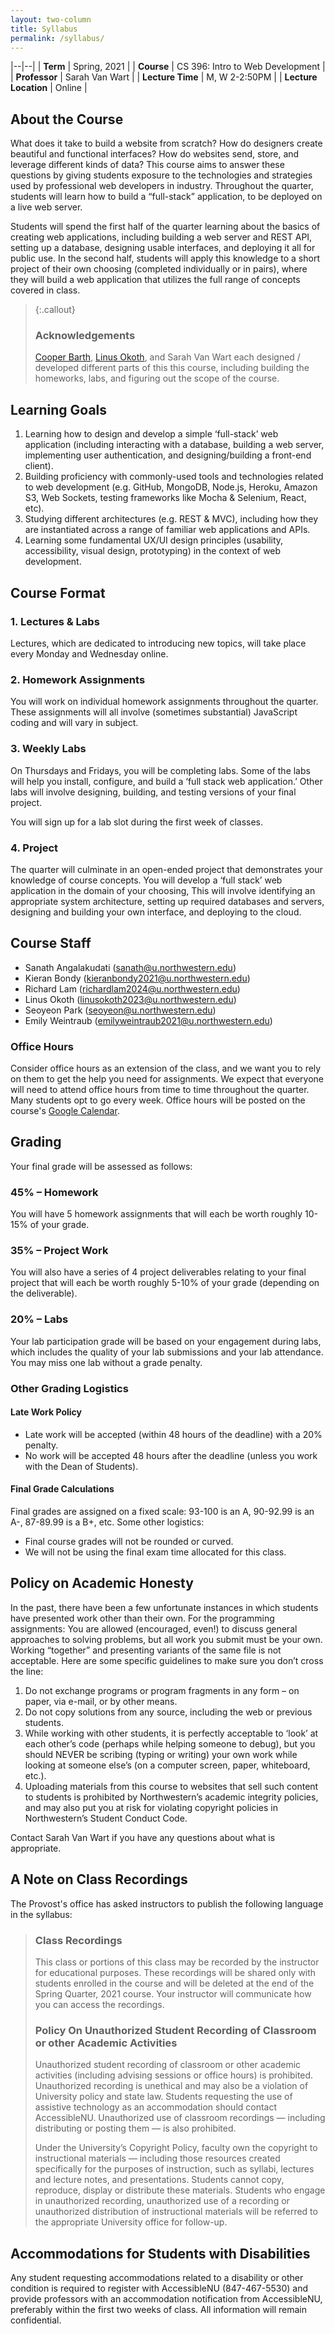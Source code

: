 ```yaml
---
layout: two-column
title: Syllabus
permalink: /syllabus/
---
```


|--|--|
| **Term** | Spring, 2021 |
| **Course** | CS 396: Intro to Web Development |
| **Professor** | Sarah Van Wart |
| **Lecture Time** | M, W 2-2:50PM |
| **Lecture Location** | Online |

## About the Course
What does it take to build a website from scratch? How do designers create beautiful and functional interfaces? How do websites send, store, and leverage different kinds of data? This course aims to answer these questions by giving students exposure to the technologies and strategies used by professional web developers in industry. Throughout the quarter, students will learn how to build a “full-stack” application, to be deployed on a live web server.

Students will spend the first half of the quarter learning about the basics of creating web applications, including building a web server and REST API, setting up a database, designing usable interfaces, and deploying it all for public use. In the second half, students will apply this knowledge to a short project of their own choosing (completed individually or in pairs), where they will build a web application that utilizes the full range of concepts covered in class.

> {:.callout}
> ### Acknowledgements
> <a href="https://github.com/cooperbarth" target="_blank">Cooper Barth</a>, <a href="https://github.com/Ajuogaaz" target="_blank">Linus Okoth</a>, and Sarah Van Wart each designed / developed different parts of this this course, including building the homeworks, labs, and figuring out the scope of the course.

## Learning Goals
1. Learning how to design and develop a simple ‘full-stack’ web application (including interacting with a database, building a web server, implementing user authentication, and designing/building a front-end client).
2. Building proficiency with commonly-used tools and technologies related to web development (e.g. GitHub, MongoDB, Node.js, Heroku, Amazon S3, Web Sockets, testing frameworks like Mocha & Selenium, React, etc).
3. Studying different architectures (e.g. REST & MVC), including how they are instantiated across a range of familiar web applications and APIs.
4. Learning some fundamental UX/UI design principles (usability, accessibility, visual design, prototyping) in the context of web development.

## Course Format

### 1. Lectures & Labs
Lectures, which are dedicated to introducing new topics, will take place every Monday and Wednesday online.

### 2. Homework Assignments
You will work on individual homework assignments throughout the quarter. These assignments will all involve (sometimes substantial) JavaScript coding and will vary in subject.

### 3. Weekly Labs
On Thursdays and Fridays, you will be completing labs. Some of the labs will help you install, configure, and build a ‘full stack web application.’ Other labs will involve designing, building, and testing versions of your final project. 

You will sign up for a lab slot during the first week of classes.

### 4. Project
The quarter will culminate in an open-ended project that demonstrates your knowledge of course concepts. You will develop a ‘full stack’ web application in the domain of your choosing, This will involve identifying an appropriate system architecture, setting up required databases and servers, designing and building your own interface, and deploying to the cloud.


## Course Staff
* Sanath Angalakudati (sanath@u.northwestern.edu)
* Kieran Bondy (kieranbondy2021@u.northwestern.edu)
* Richard Lam (richardlam2024@u.northwestern.edu)
* Linus Okoth (linusokoth2023@u.northwestern.edu)
* Seoyeon Park (seoyeon@u.northwestern.edu)
* Emily Weintraub (emilyweintraub2021@u.northwestern.edu)

### Office Hours
Consider office hours as an extension of the class, and we want you to rely on them to get the help you need for assignments. We expect that everyone will need to attend office hours from time to time throughout the quarter. Many students opt to go every week. Office hours will be posted on the course's [Google Calendar](https://calendar.google.com/calendar/u/0?cid=aDg5bnY4ZjlpZ3ZtcmNyb25wdGV0ZG51dGNAZ3JvdXAuY2FsZW5kYXIuZ29vZ2xlLmNvbQ).


## Grading
Your final grade will be assessed as follows:

### 45% – Homework
You will have 5 homework assignments that will each be worth roughly 10-15% of your grade.

### 35% – Project Work
You will also have a series of 4 project deliverables relating to your final project that will each be worth roughly 5-10% of your grade (depending on the deliverable).

### 20% – Labs
Your lab participation grade will be based on your engagement during labs, which includes the quality of your lab submissions and your lab attendance. You may miss one lab without a grade penalty.

### Other Grading Logistics

#### Late Work Policy
* Late work will be accepted (within 48 hours of the deadline) with a 20% penalty.
* No work will be accepted 48 hours after the deadline (unless you work with the Dean of Students).

#### Final Grade Calculations
Final grades are assigned on a fixed scale: 93-100 is an A, 90-92.99 is an A-, 87-89.99 is a B+, etc. Some other logistics:

* Final course grades will not be rounded or curved.
* We will not be using the final exam time allocated for this class.



## Policy on Academic Honesty
In the past, there have been a few unfortunate instances in which students have presented work other than their own. For the programming assignments: You are allowed (encouraged, even!) to discuss general approaches to solving problems, but all work you submit must be your own. Working “together” and presenting variants of the same file is not acceptable. Here are some specific guidelines to make sure you don’t cross the line:

1. Do not exchange programs or program fragments in any form – on paper, via e-mail, or by other means.
2. Do not copy solutions from any source, including the web or previous students.
3. While working with other students, it is perfectly acceptable to ‘look’ at each other’s code (perhaps while helping someone to debug), but you should NEVER be scribing (typing or writing) your own work while looking at someone else’s (on a computer screen, paper, whiteboard, etc.).
4. Uploading materials from this course to websites that sell such content to students is prohibited by Northwestern’s academic integrity policies, and may also put you at risk for violating copyright policies in Northwestern’s Student Conduct Code.

Contact Sarah Van Wart if you have any questions about what is appropriate.

## A Note on Class Recordings
The Provost's office has asked instructors to publish the following language in the syllabus:

> ### Class Recordings
> This class or portions of this class may be recorded by the instructor for educational purposes. These recordings will be shared only with students enrolled in the course and will be deleted at the end of the Spring Quarter, 2021 course. Your instructor will communicate how you can access the recordings.
>
> ### Policy On Unauthorized Student Recording of Classroom or other Academic Activities
> Unauthorized student recording of classroom or other academic activities (including advising sessions or office hours) is prohibited. Unauthorized recording is unethical and may also be a violation of University policy and state law. Students requesting the use of assistive technology as an accommodation should contact AccessibleNU. Unauthorized use of classroom recordings — including distributing or posting them — is also prohibited.  
>
> Under the University’s Copyright Policy, faculty own the copyright to instructional materials — including those resources created specifically for the purposes of instruction, such as syllabi, lectures and lecture notes, and presentations.  Students cannot copy, reproduce, display or distribute these materials. Students who engage in unauthorized recording, unauthorized use of a recording or unauthorized distribution of instructional materials will be referred to the appropriate University office for follow-up.

## Accommodations for Students with Disabilities

Any student requesting accommodations related to a disability or other condition is required to register with AccessibleNU (847-467-5530) and provide professors with an accommodation notification from AccessibleNU, preferably within the first two weeks of class. All information will remain confidential.
